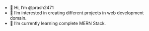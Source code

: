 - 👋 Hi, I’m @prash2471
- 👀 I’m interested in creating different projects in web development domain.
- 🌱 I’m currently learning complete MERN Stack.


